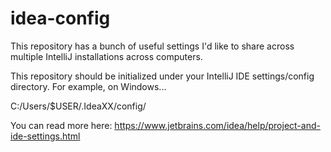 idea-config
===========

This repository has a bunch of useful settings I'd like to share across multiple IntelliJ installations across computers.

This repository should be initialized under your IntelliJ IDE settings/config directory. For example, on Windows...

C:/Users/$USER/.IdeaXX/config/

You can read more here: https://www.jetbrains.com/idea/help/project-and-ide-settings.html
